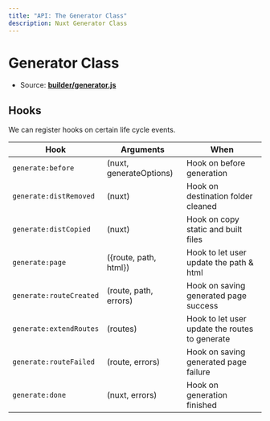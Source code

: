 ```yaml
---
title: "API: The Generator Class"
description: Nuxt Generator Class
---
```


# Generator Class

- Source: **[builder/generator.js](https://github.com/nuxt/nuxt.js/blob/dev/lib/builder/generator.js)**

## Hooks

We can register hooks on certain life cycle events.

Hook                    | Arguments                   | When
------------------------|-----------------------------|-----------------------------------------------
`generate:before`       | (nuxt, generateOptions)     | Hook on before generation
`generate:distRemoved`  | (nuxt)                      | Hook on  destination folder  cleaned
`generate:distCopied`   | (nuxt)                      | Hook on copy static and built files
`generate:page`         | ({route, path, html})       | Hook to let user update the path & html
`generate:routeCreated` | (route, path, errors)       | Hook on saving generated page success
`generate:extendRoutes` | (routes)                    | Hook to let user update the routes to generate
`generate:routeFailed`  | (route, errors)             | Hook on saving generated page failure
`generate:done`         | (nuxt, errors)              | Hook on generation finished

